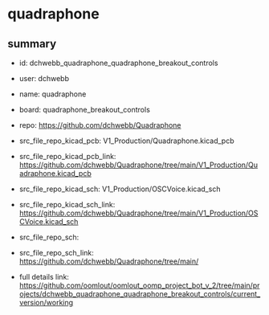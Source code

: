 # quadraphone
 
## summary 
* id: dchwebb_quadraphone_quadraphone_breakout_controls
* user: dchwebb
* name: quadraphone
* board: quadraphone_breakout_controls
* repo: https://github.com/dchwebb/Quadraphone
* src_file_repo_kicad_pcb: V1_Production/Quadraphone.kicad_pcb
* src_file_repo_kicad_pcb_link: https://github.com/dchwebb/Quadraphone/tree/main/V1_Production/Quadraphone.kicad_pcb
* src_file_repo_kicad_sch: V1_Production/OSCVoice.kicad_sch
* src_file_repo_kicad_sch_link: https://github.com/dchwebb/Quadraphone/tree/main/V1_Production/OSCVoice.kicad_sch

* src_file_repo_sch: 
* src_file_repo_sch_link: https://github.com/dchwebb/Quadraphone/tree/main/
* full details link: https://github.com/oomlout/oomlout_oomp_project_bot_v_2/tree/main/projects/dchwebb_quadraphone_quadraphone_breakout_controls/current_version/working  






